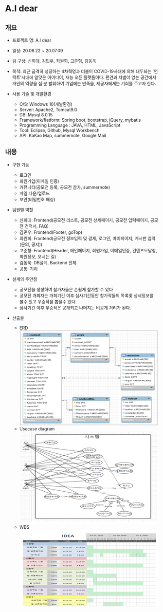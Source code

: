 # A.I dear

## 개요
* 프로젝트 명: A.I dear

* 일정: 20.06.22 ~ 20.07.09

* 팀 구성: 신희대, 김민우, 최원희, 고준형, 김동욱

* 목적: 최근 급격히 성장하는 4차혁명과 더불어 COVID-19사태에 의해 대두되는 '언택트'시대에 알맞은 아이디어, 재능 오픈 플랫폼이다. 
편견과 차별이 없는 공간에서 개인의 역량을 십 분 발휘하여 기업에는 만족을, 제공자에게는 기회를 주고자 한다.

* 사용 기술 및 개발환경
  * O/S: Windows 10(개발환경)
  * Server: Apache2, Tomcat9.0
  * DB: Mysql 8.0.15
  * Framework/flatform: Spring boot, bootstrap, jQuery, mybatis
  * Programming Language : JAVA, HTML, JavaScript
  * Tool: Eclipse, Github, Mysql Workbench
  * API: KaKao Map, summernote, Google Mail
  
## 내용
* 구현 기능
  * 로그인
  * 회원가입(이메일 인증)
  * 커뮤니티(공모전 등록, 공모전 참가, summernote)
  * 파일 다운/업로드
  * 보안(비밀번호 해싱)
  
* 팀원별 역할
  * 신희대: Frontend(공모전 리스트, 공모전 상세페이지, 공모전 입력페이지, 공모전 견적서, FAQ)
  * 김민우: Frontend(Footer, goTop)
  * 최원희: Frontend(공모전 정보입력 및 결제, 로그인, 마이페이지, 게시판 입력(문의, 공지))
  * 고준형: Frontend(Header, 메인페이지, 회원가입, 이메일인증, 컨텐츠모달창, 회원정보, 오시는 길)
  * 김동욱: DB설계, Backend 전체
  * 공통: 기획

* 설계의 주안점
  * 공모전을 생성하여 참가자들은 손쉽게 참가할 수 있다
  * 공모전 개최자는 개최기간 이후 심사기간동안 참가작들의 목록및 상세정보를 볼수 있고 우승작을 뽑을수 있다.
  * 심사기간 이후 우승작은 공개되고 나머지는 비공개 처리가 된다.
 
* 산출물
  * ERD ![ERD](/img/ERD.PNG)
  * Usecase diagram ![Usecase diagram](/img/Usecase.PNG)
  * WBS ![WBS](/img/WBS.PNG)

